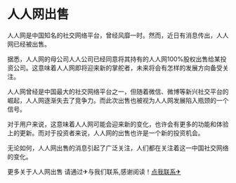 # 人人网出售

人人网是中国知名的社交网络平台，曾经风靡一时。然而，近日有消息传出，人人网已经被出售。

据悉，人人网的母公司人人公司已经同意将其持有的人人网100%股权出售给某投资公司。这意味着人人网即将迎来新的掌舵者，未来将会有怎样的发展方向备受关注。

人人网曾经是中国最大的社交网络平台之一，但随着微信、微博等新兴社交平台的崛起，人人网逐渐失去了竞争力。而此次出售也被视为人人网发展陷入瓶颈的一个信号。

对于用户来说，这意味着人人网可能会迎来新的变化，也许会有更多的功能和体验上的更新。而对于投资者来说，人人网的出售也许是一个新的投资机会。

无论如何，人人网出售的消息引起了广泛关注，人们都在关注着这一中国社交网络的变化。

更多关于人人网出售 请通过✈与我们联系,感谢阅读！[点我联系✈](https://chat.G208.com)
